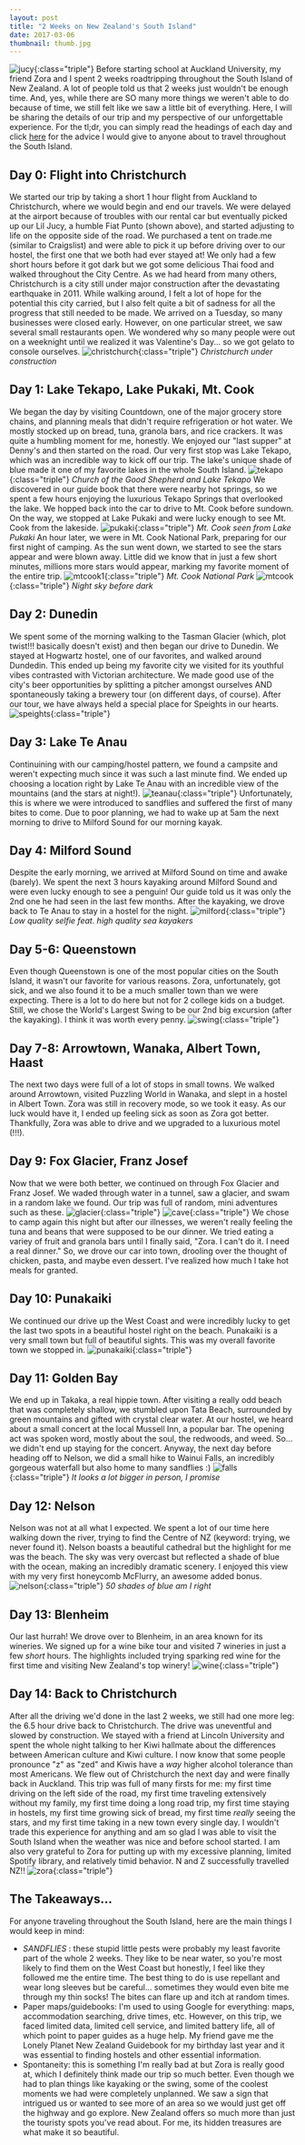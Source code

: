 ```yaml
---
layout: post
title: "2 Weeks on New Zealand's South Island"
date: 2017-03-06
thumbnail: thumb.jpg
---
```

![jucy](/assets/images/jucy.jpg){:class="triple"}
Before starting school at Auckland University, my friend Zora and I spent 2 weeks roadtripping throughout the South Island of New Zealand. A lot of people told us that 2 weeks just wouldn't be enough time. And, yes, while there are SO many more things we weren't able to do because of time, we still felt like we saw a little bit of everything. Here, I will be sharing the details of our trip and my perspective of our unforgettable experience. For the tl;dr, you can simply read the headings of each day and click <a href="#tips">here</a> for the advice I would give to anyone about to travel throughout the South Island.

Day 0: Flight into Christchurch
---
We started our trip by taking a short 1 hour flight from Auckland to Christchurch, where we would begin and end our travels. We were delayed at the airport because of troubles with our rental car but eventually picked up our Lil Jucy, a humble Fiat Punto (shown above), and started adjusting to life on the opposite side of the road. We purchased a tent on trade.me (similar to Craigslist) and were able to pick it up before driving over to our hostel, the first one that we both had ever stayed at! We only had a few short hours before it got dark but we got some delicious Thai food and walked throughout the City Centre. As we had heard from many others, Christchurch is a city still under major construction after the devastating earthquake in 2011. While walking around, I felt a lot of hope for the potential this city carried, but I also felt quite a bit of sadness for all the progress that still needed to be made. We arrived on a Tuesday, so many businesses were closed early. However, on one particular street, we saw several small restaurants open. We wondered why so many people were out on a weeknight until we realized it was Valentine's Day... so we got gelato to console ourselves.
![christchurch](/assets/images/christchurch.jpg){:class="triple"}
*Christchurch under construction*

Day 1: Lake Tekapo, Lake Pukaki, Mt. Cook
---
We began the day by visiting Countdown, one of the major grocery store chains, and planning meals that didn't require refrigeration or hot water. We mostly stocked up on bread, tuna, granola bars, and rice crackers. It was quite a humbling moment for me, honestly. We enjoyed our "last supper" at Denny's and then started on the road. Our very first stop was Lake Tekapo, which was an incredible way to kick off our trip. The lake's unique shade of blue made it one of my favorite lakes in the whole South Island. 
![tekapo](/assets/images/tekapo.jpg){:class="triple"}
*Church of the Good Shepherd and Lake Tekapo*
We discovered in our guide book that there were nearby hot springs, so we spent a few hours enjoying the luxurious Tekapo Springs that overlooked the lake. We hopped back into the car to drive to Mt. Cook before sundown. On the way, we stopped at Lake Pukaki and were lucky enough to see Mt. Cook from the lakeside. 
![pukaki](/assets/images/pukaki.jpg){:class="triple"}
*Mt. Cook seen from Lake Pukaki*
An hour later, we were in Mt. Cook National Park, preparing for our first night of camping. As the sun went down, we started to see the stars appear and were blown away. Little did we know that in just a few short minutes, millions more stars would appear, marking my favorite moment of the entire trip.
![mtcook1](/assets/images/mtcook1.jpg){:class="triple"}
*Mt. Cook National Park*
![mtcook](/assets/images/mtcook.jpg){:class="triple"}
*Night sky before dark*

Day 2: Dunedin
---
We spent some of the morning walking to the Tasman Glacier (which, plot twist!!! basically doesn't exist) and then began our drive to Dunedin. We stayed at Hogwartz hostel, one of our favorites, and walked around Dundedin. This ended up being my favorite city we visited for its youthful vibes contrasted with Victorian architecture. We made good use of the city's beer opportunities by splitting a pitcher amongst ourselves AND spontaneously taking a brewery tour (on different days, of course). After our tour, we have always held a special place for Speights in our hearts.
![speights](/assets/images/speights.jpg){:class="triple"}

Day 3: Lake Te Anau
---
Continuining with our camping/hostel pattern, we found a campsite and weren't expecting much since it was such a last minute find. We ended up choosing a location right by Lake Te Anau with an incredible view of the mountains (and the stars at night!). 
![teanau](/assets/images/teanau.jpg){:class="triple"}
Unfortunately, this is where we were introduced to sandflies and suffered the first of many bites to come. Due to poor planning, we had to wake up at 5am the next morning to drive to Milford Sound for our morning kayak.

Day 4: Milford Sound
---
Despite the early morning, we arrived at Milford Sound on time and awake (barely). We spent the next 3 hours kayaking around Milford Sound and were even lucky enough to see a penguin! Our guide told us it was only the 2nd one he had seen in the last few months. After the kayaking, we drove back to Te Anau to stay in a hostel for the night.
![milford](/assets/images/milford.jpg){:class="triple"}
*Low quality selfie feat. high quality sea kayakers*

Day 5-6: Queenstown
---
Even though Queenstown is one of the most popular cities on the South Island, it wasn't our favorite for various reasons. Zora, unfortunately, got sick, and we also found it to be a much smaller town than we were expecting. There is a lot to do here but not for 2 college kids on a budget. Still, we chose the World's Largest Swing to be our 2nd big excursion (after the kayaking). I think it was worth every penny.
![swing](/assets/images/swing.jpg){:class="triple"}

Day 7-8: Arrowtown, Wanaka, Albert Town, Haast
---
The next two days were full of a lot of stops in small towns. We walked around Arrowtown, visited Puzzling World in Wanaka, and slept in a hostel in Albert Town. Zora was still in recovery mode, so we took it easy. As our luck would have it, I ended up feeling sick as soon as Zora got better. Thankfully, Zora was able to drive and we upgraded to a luxurious motel (!!!).

Day 9: Fox Glacier, Franz Josef
---
Now that we were both better, we continued on through Fox Glacier and Franz Josef. We waded through water in a tunnel, saw a glacier, and swam in a random lake we found. Our trip was full of random, mini adventures such as these.
![glacier](/assets/images/glacier.jpg){:class="triple"}
![cave](/assets/images/cave.jpg){:class="triple"}
We chose to camp again this night but after our illnesses, we weren't really feeling the tuna and beans that were supposed to be our dinner. We tried eating a variey of fruit and granola bars until I finally said, "Zora. I can't do it. I need a real dinner." So, we drove our car into town, drooling over the thought of chicken, pasta, and maybe even dessert. I've realized how much I take hot meals for granted.

Day 10: Punakaiki
---
We continued our drive up the West Coast and were incredibly lucky to get the last two spots in a beautiful hostel right on the beach. Punakaiki is a very small town but full of beautiful sights. This was my overall favorite town we stopped in.
![punakaiki](/assets/images/punakaiki.jpg){:class="triple"}

Day 11: Golden Bay
---
We end up in Takaka, a real hippie town. After visiting a really odd beach that was completely shallow, we stumbled upon Tata Beach, surrounded by green mountains and gifted with crystal clear water. At our hostel, we heard about a small concert at the local Mussell Inn, a popular bar. The opening act was spoken word, mostly about the soul, the redwoods, and weed. So... we didn't end up staying for the concert. Anyway, the next day before heading off to Nelson, we did a small hike to Wainui Falls, an incredibly gorgeous waterfall but also home to many sandflies :) 
![falls](/assets/images/falls.jpg){:class="triple"}
*It looks a lot bigger in person, I promise*

Day 12: Nelson
---
Nelson was not at all what I expected. We spent a lot of our time here walking down the river, trying to find the Centre of NZ (keyword: trying, we never found it). Nelson boasts a beautiful cathedral but the highlight for me was the beach. The sky was very overcast but reflected a shade of blue with the ocean, making an incredibly dramatic scenery. I enjoyed this view with my very first honeycomb McFlurry, an awesome added bonus.
![nelson](/assets/images/nelson.jpg){:class="triple"}
*50 shades of blue am I right*

Day 13: Blenheim
---
Our last hurrah! We drove over to Blenheim, in an area known for its wineries. We signed up for a wine bike tour and visited 7 wineries in just a few *short* hours. The highlights included trying sparking red wine for the first time and visiting New Zealand's top winery!
![wine](/assets/images/wine.jpg){:class="triple"}

Day 14: Back to Christchurch
---
After all the driving we'd done in the last 2 weeks, we still had one more leg: the 6.5 hour drive back to Christchurch. The drive was uneventful and slowed by construction. We stayed with a friend at Lincoln University and spent the whole night talking to her Kiwi hallmate about the differences between American culture and Kiwi culture. I now know that some people pronounce "z" as "zed" and Kiwis have a *way* higher alcohol tolerance than most Americans. We flew out of Christchurch the next day and were finally back in Auckland. This trip was full of many firsts for me: my first time driving on the left side of the road, my first time traveling extensively without my family, my first time doing a long road trip, my first time staying in hostels, my first time growing sick of bread, my first time *really* seeing the stars, and my first time taking in a new town every single day. I wouldn't trade this experience for anything and am so glad I was able to visit the South Island when the weather was nice and before school started. I am also very grateful to Zora for putting up with my excessive planning, limited Spotify library, and relatively timid behavior. N and Z successfully travelled NZ!!
![zora](/assets/images/zora.jpg){:class="triple"}



<a name="tips"></a>

The Takeaways...
---
For anyone traveling throughout the South Island, here are the main things I would keep in mind:
* *SANDFLIES* : these stupid little pests were probably my least favorite part of the whole 2 weeks. They like to be near water, so you're most likely to find them on the West Coast but honestly, I feel like they followed me the entire time. The best thing to do is use repellant and wear long sleeves but be careful... sometimes they would even bite me through my thin socks! The bites can flare up and itch at random times.
* Paper maps/guidebooks: I'm used to using Google for everything: maps, accommodation searching, drive times, etc. However, on this trip, we faced limited data, limited cell service, and limited battery life, all of which point to paper guides as a huge help. My friend gave me the Lonely Planet New Zealand Guidebook for my birthday last year and it was essential to finding hostels and other essential information.
* Spontaneity: this is something I'm really bad at but Zora is really good at, which I definitely think made our trip so much better. Even though we had to plan things like kayaking or the swing, some of the coolest moments we had were completely unplanned. We saw a sign that intrigued us or wanted to see more of an area so we would just get off the highway and go explore. New Zealand offers so much more than just the touristy spots you've read about. For me, its hidden treasures are what make it so beautiful.